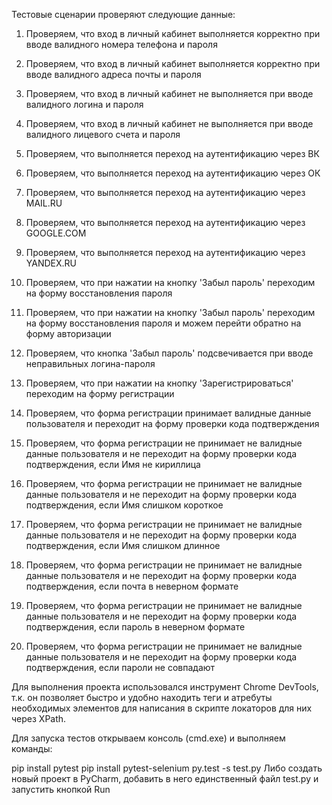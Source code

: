 Тестовые сценарии проверяют следующие данные:

1. Проверяем, что вход в личный кабинет выполняется корректно при вводе валидного номера телефона и пароля

2. Проверяем, что вход в личный кабинет выполняется корректно при вводе валидного адреса почты и пароля

3. Проверяем, что вход в личный кабинет не выполняется при вводе валидного логина и пароля

4. Проверяем, что вход в личный кабинет не выполняется при вводе валидного лицевого счета и пароля

5. Проверяем, что выполняется переход на аутентификацию через ВК

6. Проверяем, что выполняется переход на аутентификацию через ОК

7. Проверяем, что выполняется переход на аутентификацию через MAIL.RU

8. Проверяем, что выполняется переход на аутентификацию через GOOGLE.COM

9. Проверяем, что выполняется переход на аутентификацию через YANDEX.RU

10. Проверяем, что при нажатии на кнопку 'Забыл пароль' переходим на форму восстановления пароля

11. Проверяем, что при нажатии на кнопку 'Забыл пароль' переходим на форму восстановления пароля и можем перейти обратно на форму авторизации

12. Проверяем, что кнопка 'Забыл пароль' подсвечивается при вводе неправильных логина-пароля

13. Проверяем, что при нажатии на кнопку 'Зарегистрироваться' переходим на форму регистрации

14. Проверяем, что форма регистрации принимает валидные данные пользователя и переходит на форму проверки кода подтверждения

15. Проверяем, что форма регистрации не принимает не валидные данные пользователя и не переходит на форму проверки кода подтверждения, если Имя не кириллица

16. Проверяем, что форма регистрации не принимает не валидные данные пользователя и не переходит на форму проверки кода подтверждения, если Имя слишком короткое

17. Проверяем, что форма регистрации не принимает не валидные данные пользователя и не переходит на форму проверки кода подтверждения, если Имя слишком длинное

18. Проверяем, что форма регистрации не принимает не валидные данные пользователя и не переходит на форму проверки кода подтверждения, если почта в неверном формате

19. Проверяем, что форма регистрации не принимает не валидные данные пользователя и не переходит на форму проверки кода подтверждения, если пароль в неверном формате

20. Проверяем, что форма регистрации не принимает не валидные данные пользователя и не переходит на форму проверки кода подтверждения, если пароли не совпадают

Для выполнения проекта использовался инструмент Chrome DevTools, т.к. он позволяет быстро и удобно находить теги и атребуты необходимых элементов для написания в скрипте локаторов для них через XPath.

Для запуска тестов открываем консоль (cmd.exe) и выполняем команды:

pip install pytest
pip install pytest-selenium
py.test -s test.py
Либо создать новый проект в PyCharm, добавить в него единственный файл test.py и запустить кнопкой Run
